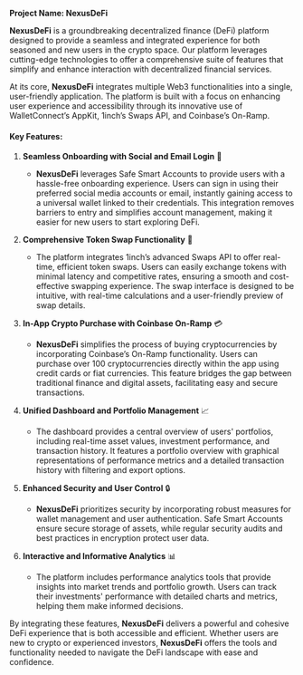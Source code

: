 **Project Name: NexusDeFi**

**NexusDeFi** is a groundbreaking decentralized finance (DeFi) platform designed to provide a seamless and integrated experience for both seasoned and new users in the crypto space. Our platform leverages cutting-edge technologies to offer a comprehensive suite of features that simplify and enhance interaction with decentralized financial services.

At its core, **NexusDeFi** integrates multiple Web3 functionalities into a single, user-friendly application. The platform is built with a focus on enhancing user experience and accessibility through its innovative use of WalletConnect’s AppKit, 1inch’s Swaps API, and Coinbase’s On-Ramp.

#### **Key Features:**

1. **Seamless Onboarding with Social and Email Login** 🔑
   - **NexusDeFi** leverages Safe Smart Accounts to provide users with a hassle-free onboarding experience. Users can sign in using their preferred social media accounts or email, instantly gaining access to a universal wallet linked to their credentials. This integration removes barriers to entry and simplifies account management, making it easier for new users to start exploring DeFi.

2. **Comprehensive Token Swap Functionality** 🔄
   - The platform integrates 1inch’s advanced Swaps API to offer real-time, efficient token swaps. Users can easily exchange tokens with minimal latency and competitive rates, ensuring a smooth and cost-effective swapping experience. The swap interface is designed to be intuitive, with real-time calculations and a user-friendly preview of swap details.

3. **In-App Crypto Purchase with Coinbase On-Ramp** 💳
   - **NexusDeFi** simplifies the process of buying cryptocurrencies by incorporating Coinbase’s On-Ramp functionality. Users can purchase over 100 cryptocurrencies directly within the app using credit cards or fiat currencies. This feature bridges the gap between traditional finance and digital assets, facilitating easy and secure transactions.

4. **Unified Dashboard and Portfolio Management** 📈
   - The dashboard provides a central overview of users' portfolios, including real-time asset values, investment performance, and transaction history. It features a portfolio overview with graphical representations of performance metrics and a detailed transaction history with filtering and export options.

5. **Enhanced Security and User Control** 🔒
   - **NexusDeFi** prioritizes security by incorporating robust measures for wallet management and user authentication. Safe Smart Accounts ensure secure storage of assets, while regular security audits and best practices in encryption protect user data.

6. **Interactive and Informative Analytics** 📊
   - The platform includes performance analytics tools that provide insights into market trends and portfolio growth. Users can track their investments' performance with detailed charts and metrics, helping them make informed decisions.

By integrating these features, **NexusDeFi** delivers a powerful and cohesive DeFi experience that is both accessible and efficient. Whether users are new to crypto or experienced investors, **NexusDeFi** offers the tools and functionality needed to navigate the DeFi landscape with ease and confidence.